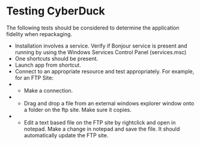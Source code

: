 # Testing CyberDuck

The following tests should be considered to determine the application fidelity when repackaging.

* Installation involves a service.  Verify if Bonjour service is present and running by using the Windows Services Control Panel (services.msc)
* One shortcuts should be present.
* Launch app from shortcut.
* Connect to an appropriate resource and test appropriately.  For example, for an FTP Site:
* * Make a connection.
* * Drag and drop a file from an external windows explorer window onto a folder on the ftp site. Make sure it copies.
* * Edit a text based file on the FTP site by rightclick and open in notepad.  Make a change in notepad and save the file.  It should automatically update the FTP site.
